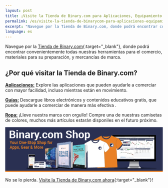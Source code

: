 ```yaml
---
layout: post
title: ¡Visite la Tienda de Binary.com para Aplicaciones, Equipamiento y Más!
permalink: /es/visite-la-tienda-de-binarycom-para-aplicaciones-equipamiento-y-mas
excerpt: "Navegue por la Tienda de Binary.com, donde podrá encontrar convenientemente todas nuestras herramientas para el comercio, materiales para su preparación, y mercancías de marca...."
language: es
---
```


Navegue por la [Tienda de Binary.com](https://shop.binary.com/collections/all?utm_source=blog&utm_medium=social&utm_content=EN&utm_campaign=whatsnew){:target="_blank"}, donde podrá encontrar convenientemente todas nuestras herramientas para el comercio, materiales para su preparación, y mercancías de marca.

<h2>¿Por qué visitar la Tienda de Binary.com?</h2>


**<a href="https://shop.binary.com/collections/applications?utm_source=blog&utm_medium=social&utm_content=EN&utm_campaign=whatsnew" target="_blank">Aplicaciones:</a>** Explore las aplicaciones que pueden ayudarle a comerciar con mayor facilidad, incluso mientras están en movimiento.
<br>

**<a href="https://shop.binary.com/collections/guides?utm_source=blog&utm_medium=social&utm_content=EN&utm_campaign=whatsnew" target="_blank">Guías:</a>** Descargue libros electrónicos y contenidos educativos gratis, que puede ayudarle a comerciar de manera más efectiva .
<br>

**<a href="https://shop.binary.com/collections/apparels?utm_source=blog&utm_medium=social&utm_content=EN&utm_campaign=whatsnew" target="_blank">Ropa:</a>** ¡Lleve nuestra marca con orgullo! Compre una de nuestras camisetas de colores, muchos más artículos estarán disponiles en el futuro próximo.

<a href="https://shop.binary.com/collections/all?utm_source=blog&utm_medium=social&utm_content=EN&utm_campaign=whatsnew" target="_blank"><img src="/images/binary-shop-email-image-01.jpg" alt=""></a>

No se lo pierda. [Visite la Tienda de Binary.com ahora](https://shop.binary.com/collections/all?utm_source=blog&utm_medium=social&utm_content=EN&utm_campaign=whatsnew){:target="_blank"}!



